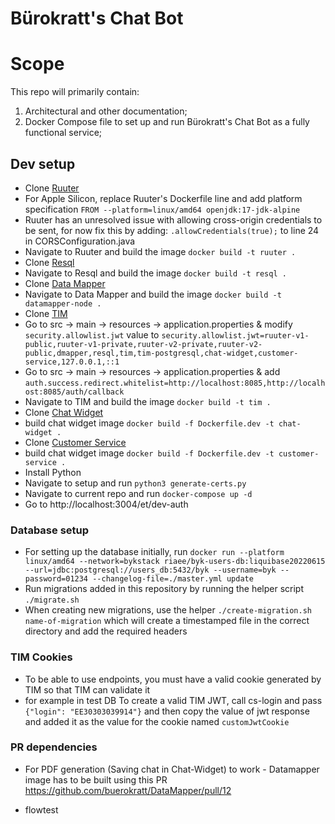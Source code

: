 # Bürokratt's Chat Bot

# Scope

This repo will primarily contain:

1. Architectural and other documentation;   
2. Docker Compose file to set up and run Bürokratt's Chat Bot as a fully functional service;    

## Dev setup

- Clone [Ruuter](https://github.com/buerokratt/Ruuter)
- For Apple Silicon, replace Ruuter's Dockerfile line and add platform specification `FROM --platform=linux/amd64 openjdk:17-jdk-alpine`
- Ruuter has an unresolved issue with allowing cross-origin credentials to be sent, for now fix this by adding:
  `.allowCredentials(true);` to line 24 in CORSConfiguration.java
- Navigate to Ruuter and build the image `docker build -t ruuter .`
- Clone [Resql](https://github.com/buerokratt/Resql)
- Navigate to Resql and build the image `docker build -t resql .`
- Clone [Data Mapper](https://github.com/buerokratt/DataMapper)
- Navigate to Data Mapper and build the image `docker build -t datamapper-node .`
- Clone [TIM](https://github.com/buerokratt/TIM)
- Go to src -> main -> resources -> application.properties & modify `security.allowlist.jwt` value to `security.allowlist.jwt=ruuter-v1-public,ruuter-v1-private,ruuter-v2-private,ruuter-v2-public,dmapper,resql,tim,tim-postgresql,chat-widget,customer-service,127.0.0.1,::1`
- Go to src -> main -> resources -> application.properties & add `auth.success.redirect.whitelist=http://localhost:8085,http://localhost:8085/auth/callback`
- Navigate to TIM and build the image `docker build -t tim .`
- Clone [Chat Widget](https://github.com/buerokratt/Chat-Widget)
- build chat widget image `docker build -f Dockerfile.dev -t chat-widget .`
- Clone [Customer Service](https://github.com/buerokratt/Customer-service)
- build chat widget image `docker build -f Dockerfile.dev -t customer-service .`
- Install Python
- Navigate to setup and run `python3 generate-certs.py`
- Navigate to current repo and run `docker-compose up -d`
- Go to http://localhost:3004/et/dev-auth

### Database setup

- For setting up the database initially, run
  `docker run --platform linux/amd64 --network=bykstack riaee/byk-users-db:liquibase20220615 --url=jdbc:postgresql://users_db:5432/byk --username=byk --password=01234 --changelog-file=./master.yml update`
- Run migrations added in this repository by running the helper script `./migrate.sh`
- When creating new migrations, use the helper `./create-migration.sh name-of-migration` which will create a timestamped file in the correct directory and add the required headers

### TIM Cookies

- To be able to use endpoints, you must have a valid cookie generated by TIM so that TIM can validate it
- for example in test DB To create a valid TIM JWT, call cs-login and pass `{"login": "EE30303039914"}` and then copy the value of jwt response and added it as the value for the cookie named `customJwtCookie`

### PR dependencies

- For PDF generation (Saving chat in Chat-Widget) to work - Datamapper image has to be built using this PR https://github.com/buerokratt/DataMapper/pull/12

- flowtest
